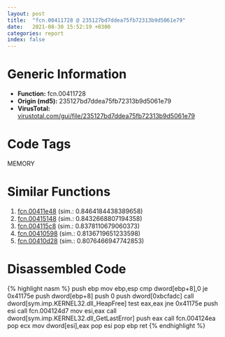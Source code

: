 ```yaml
---
layout: post
title:  "fcn.00411728 @ 235127bd7ddea75fb72313b9d5061e79"
date:   2021-08-30 15:52:19 +0300
categories: report
index: false
---
```


# Generic Information
- **Function:** fcn.00411728
- **Origin (md5):** 235127bd7ddea75fb72313b9d5061e79
- **VirusTotal:** [virustotal.com/gui/file/235127bd7ddea75fb72313b9d5061e79][virustotal_ref]

# Code Tags
<span class="tag" id="MEMORY">MEMORY</span>


# Similar Functions

1. [fcn.00411e48][similar_1_ref] (sim.: 0.8464184438389658)
2. [fcn.00415148][similar_2_ref] (sim.: 0.8432668807194358)
3. [fcn.004115c8][similar_3_ref] (sim.: 0.8378110679060373)
4. [fcn.00410598][similar_4_ref] (sim.: 0.8136719651233598)
5. [fcn.00410d28][similar_5_ref] (sim.: 0.8076466947742853)


# Disassembled Code

{% highlight nasm %}
push ebp
mov ebp,esp
cmp dword[ebp+8],0
je 0x41175e
push dword[ebp+8]
push 0
push dword[0xbcfadc]
call dword[sym.imp.KERNEL32.dll_HeapFree]
test eax,eax
jne 0x41175e
push esi
call fcn.004124d7
mov esi,eax
call dword[sym.imp.KERNEL32.dll_GetLastError]
push eax
call fcn.004124ea
pop ecx
mov dword[esi],eax
pop esi
pop ebp
ret 
{% endhighlight %}


[similar_1_ref]: /report/fcn.00411e48@3e3adb3f10ee14ce94d10d8d5e4997cb
[similar_2_ref]: /report/fcn.00415148@f64524b91993d78e539619d3f49cdee8
[similar_3_ref]: /report/fcn.004115c8@fd17dad7a5809016e438b746adc04679
[similar_4_ref]: /report/fcn.00410598@006c3cbc964ac1c01e2439af9d4b68ff
[similar_5_ref]: /report/fcn.00410d28@d3b17e7234a8b4bee51cf688dbfdf6d0
[virustotal_ref]: https://www.virustotal.com/gui/file/235127bd7ddea75fb72313b9d5061e79